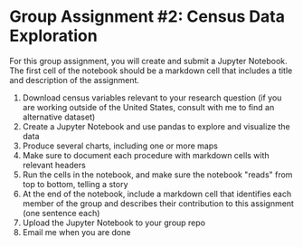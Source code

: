 # Group Assignment #2: Census Data Exploration

For this group assignment, you will create and submit a Jupyter Notebook. The first cell of the notebook should be a markdown cell that includes a title and description of the assignment.

1.   Download census variables relevant to your research question (if you are working outside of the United States, consult with me to find an alternative dataset)
2.   Create a Jupyter Notebook and use pandas to explore and visualize the data
3.   Produce several charts, including one or more maps
4.   Make sure to document each procedure with markdown cells with relevant headers
5.   Run the cells in the notebook, and make sure the notebook "reads" from top to bottom, telling a story
6.   At the end of the notebook, include a markdown cell that identifies each member of the group and describes their contribution to this assignment (one sentence each)
7.   Upload the Jupyter Notebook to your group repo
8.   Email me when you are done
